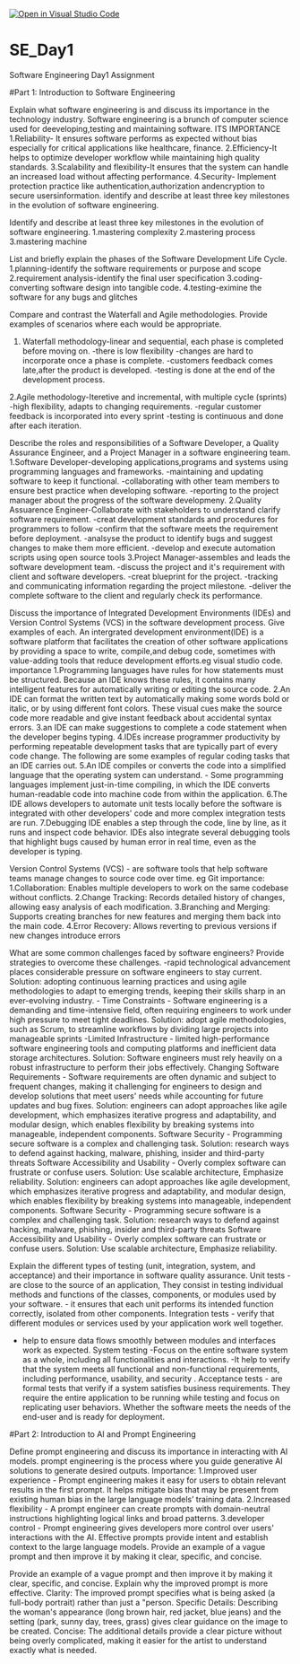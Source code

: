[![Open in Visual Studio Code](https://classroom.github.com/assets/open-in-vscode-2e0aaae1b6195c2367325f4f02e2d04e9abb55f0b24a779b69b11b9e10269abc.svg)](https://classroom.github.com/online_ide?assignment_repo_id=18397735&assignment_repo_type=AssignmentRepo)
# SE_Day1
Software Engineering Day1 Assignment

#Part 1: Introduction to Software Engineering

Explain what software engineering is and discuss its importance in the technology industry.
Software engineering is a brunch of computer science used for deeveloping,testing and maintaining software.
ITS IMPORTANCE
1.Reliability- It ensures software performs as expected without bias especially for critical applications like healthcare, finance.
2.Efficiency-It helps to optimize developer workflow while maintaining high quality standards.
3.Scalability and flexibility-It ensures that the system can handle an increased load without affecting performance.
4.Security- Implement protection practice like authentication,authorization andencryption to secure usersinformation. identify and describe at least three key milestones in the evolution of software engineering.

Identify and describe at least three key milestones in the evolution of software engineering.
1.mastering complexity
2.mastering process
3.mastering machine

List and briefly explain the phases of the Software Development Life Cycle.
1.planning-identify the software requirements or purpose and scope
2.requirement analysis-identify the final user specification
3.coding-converting software design into tangible code.
4.testing-eximine the software for any bugs and glitches

Compare and contrast the Waterfall and Agile methodologies. Provide examples of scenarios where each would be appropriate.
1. Waterfall methodology-linear and sequential, each phase is completed before moving on.
   -there is low flexibility
   -changes are hard to incorporate once a phase is complete.
   -customers feedback comes late,after the product is developed.
   -testing is done at the end of the development process.

2.Agile methodology-Iteretive and incremental, with multiple cycle (sprints)
  -high flexibility, adapts to changing requirements.
  -regular customer feedback is incorporated into every sprint
  -testing is continuous and done after each iteration.
  

Describe the roles and responsibilities of a Software Developer, a Quality Assurance Engineer, and a Project Manager in a software engineering team.
1.Software Developer-developing applications,programs and systems using programming languages and frameworks.
-maintaining and updating software to keep it functional.
-collaborating with other team members to ensure best practice when developing software.
-reporting to the project manager about the progress of the software developmeny.
2.Quality Assuarence Engineer-Collaborate with stakeholders to understand clarify software requirement.
  -creat development standards and procedures for programmers to follow
  -confirm that the software meets the requirement before deployment.
  -analsyse the product to identify bugs and suggest changes to make them more efficient.
  -develop and execute automation scripts using open source tools
3.Project Manager-assembles and leads the software development team.
  -discuss the project and it's requirement with client and software developers.
  -creat blueprint for the project.
  -tracking and communicating information regarding the project milestone.
  -deliver the complete software to the client and regularly check its performance.

Discuss the importance of Integrated Development Environments (IDEs) and Version Control Systems (VCS) in the software development process. Give examples of each.
An intergrated development environment(IDE) is a software platform that facilitates the creation of other software applications by providing a space to write, compile,and  debug code, sometimes with value-adding tools that reduce development efforts.eg visual studio code.
importance
1.Programming languages have rules for how statements must be structured. Because an IDE knows these rules, it contains many intelligent features for automatically writing or editing the source code.
2.An IDE can format the written text by automatically making some words bold or italic, or by using different font colors. These visual cues make the source code more readable and give instant feedback about accidental syntax errors.
3.an IDE can make suggestions to complete a code statement when the developer begins typing.
4.IDEs increase programmer productivity by performing repeatable development tasks that are typically part of every code change. The following are some examples of regular coding tasks that an IDE carries out.
5.An IDE compiles or converts the code into a simplified language that the operating system can understand. - Some programming languages implement just-in-time compiling, in which the IDE converts human-readable code into machine code from within the application.
6.The IDE allows developers to automate unit tests locally before the software is integrated with other developers' code and more complex integration tests are run.
7.Debugging IDE enables a step through the code, line by line, as it runs and inspect code behavior. IDEs also integrate several debugging tools that highlight bugs caused by human error in real time, even as the developer is typing.

Version Control Systems (VCS) - are software tools that help software teams manage changes to source code over time. eg Git
importance:
1.Collaboration: Enables multiple developers to work on the same codebase without conflicts.
2.Change Tracking: Records detailed history of changes, allowing easy analysis of each modification. 
3.Branching and Merging: Supports creating branches for new features and merging them back into the main code.
4.Error Recovery: Allows reverting to previous versions if new changes introduce errors


What are some common challenges faced by software engineers? Provide strategies to overcome these challenges.
-rapid technological advancement places considerable pressure on software engineers to stay current.
 Solution: adopting continuous learning practices and using agile methodologies to adapt to emerging trends, keeping their skills sharp in an ever-evolving industry. -
Time Constraints - Software engineering is a demanding and time-intensive field, often requiring engineers to work under high pressure to meet tight deadlines.
 Solution: adopt agile methodologies, such as Scrum, to streamline workflows by dividing large projects into manageable sprints 
-Limited Infrastructure - limited high-performance software engineering tools and computing platforms and inefficient data storage architectures. 
 Solution: Software engineers must rely heavily on a robust infrastructure to perform their jobs effectively.
Changing Software Requirements - Software requirements are often dynamic and subject to frequent changes, making it challenging for engineers to design and develop solutions that meet users' needs while accounting for future updates and bug fixes. 
Solution: engineers can adopt approaches like agile development, which emphasizes iterative progress and adaptability, and modular design, which enables flexibility by breaking systems into manageable, independent components.
Software Security - Programming secure software is a complex and challenging task. 
Solution: research ways to defend against hacking, malware, phishing, insider and third-party threats
Software Accessibility and Usability - Overly complex software can frustrate or confuse users. 
Solution: Use scalable architecture, Emphasize reliability.
Solution: engineers can adopt approaches like agile development, which emphasizes iterative progress and adaptability, and modular design, which enables flexibility by breaking systems into manageable, independent components.
Software Security - Programming secure software is a complex and challenging task. 
Solution: research ways to defend against hacking, malware, phishing, insider and third-party threats
Software Accessibility and Usability - Overly complex software can frustrate or confuse users. 
Solution: Use scalable architecture, Emphasize reliability.


Explain the different types of testing (unit, integration, system, and acceptance) and their importance in software quality assurance.
Unit tests - are close to the source of an application, They consist in testing individual methods and functions of the classes, components, or modules used by your software. - it ensures that each unit performs its intended function correctly, isolated from other components.
 Integration tests - verify that different modules or services used by your application work well together.
 - help to ensure data flows smoothly between modules and interfaces work as expected.
 System testing -Focus on the entire software system as a whole, including all functionalities and interactions.
 -It help to verify that the system meets all functional and non-functional requirements, including performance, usability, and security .
Acceptance tests - are formal tests that verify if a system satisfies business requirements. They require the entire application to be running while testing and focus on replicating user behaviors. 
Whether the software meets the needs of the end-user and is ready for deployment.

#Part 2: Introduction to AI and Prompt Engineering


Define prompt engineering and discuss its importance in interacting with AI models.
prompt engineering  is the process where you guide generative AI solutions to generate desired outputs.
Importance:
1.Improved user experience - Prompt engineering makes it easy for users to obtain relevant results in the first prompt. It helps mitigate bias that may be present from existing human bias in the large language models’ training data.
2.Increased flexibility - A prompt engineer can create prompts with domain-neutral instructions highlighting logical links and broad patterns.
3.developer control - Prompt engineering gives developers more control over users' interactions with the AI. Effective prompts provide intent and establish context to the large language models. Provide an example of a vague prompt and then improve it by making it clear, specific, and concise.



Provide an example of a vague prompt and then improve it by making it clear, specific, and concise. Explain why the improved prompt is more effective.
Clarity: The improved prompt specifies what is being asked (a full-body portrait) rather than just a "person.
Specific Details: Describing the woman's appearance (long brown hair, red jacket, blue jeans) and the setting (park, sunny day, trees, grass) gives clear guidance on the image to be created.
Concise: The additional details provide a clear picture without being overly complicated, making it easier for the artist to understand exactly what is needed.
